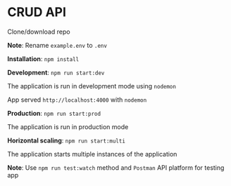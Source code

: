 # CRUD API

Clone/download repo

**Note**: Rename `example.env` to `.env`

**Installation**: `npm install`

**Development**: `npm run start:dev`

The application is run in development mode using `nodemon`

App served `http://localhost:4000` with `nodemon`

**Production**: `npm run start:prod`

The application is run in production mode

**Horizontal scaling**: `npm run start:multi`

The application starts multiple instances of the application

**Note**: Use `npm run test:watch` method and `Postman` API platform for testing app
